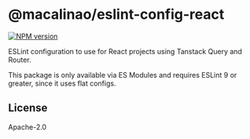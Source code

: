 # @macalinao/eslint-config-react

<a href="https://www.npmjs.com/package/@macalinao/eslint-config-react"><img alt="NPM version" src="https://img.shields.io/npm/v/@macalinao/eslint-config-react.svg?style=for-the-badge&labelColor=000000"></a>

ESLint configuration to use for React projects using Tanstack Query and Router.

This package is only available via ES Modules and requires ESLint 9 or greater, since it uses flat configs.

## License

Apache-2.0

